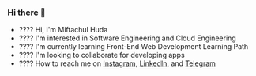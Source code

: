 ### Hi there 👋

- ???? Hi, I'm Miftachul Huda
- ???? I'm interested in Software Engineering and Cloud Engineering 
- ???? I'm currently learning Front-End Web Development Learning Path
- ????️ I'm looking to collaborate for developing apps
- ???? How to reach me on 
<a href="https://www.instagram.com/miftachulhd/" target="_blank">Instagram</a>,
<a href="https://www.linkedin.com/in/miftachul-hd/" target="_blank">LinkedIn</a>, and
<a href="https://t.me/mif_OS" target="_blank">Telegram</a>

<!--
**knock5/knock5** is a ✨ _special_ ✨ repository because its `README.md` (this file) appears on your GitHub profile.
